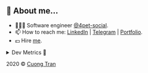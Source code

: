 ## 🦄 About me...

- 🧑🏻‍💻 Software engineer [@4pet-social](https://github.com/4pet-social).
- 📫 How to reach me: [LinkedIn](https://linkedin.com/in/103cuong) | [Telegram](https://t.me/cuong103) | [Portfolio](https://103cuong.github.io/).
- 💵 Hire [me](mailto:103cuong@gmail.com).

<details><summary>Dev Metrics 💅</summary>

<!--START_SECTION:waka-->
![Profile Views](http://img.shields.io/badge/Profile%20Views-57-blue)

![Lines of code](https://img.shields.io/badge/From%20Hello%20World%20I%27ve%20Written-17.6%20million%20lines%20of%20code-blue)

**🐱 My Github Data** 

> 🏆 2,153 Contributions in the Year 2020
 > 
> 📦 494.4 kB Used in Github's Storage 
 > 
> 💼 Opted to Hire
 > 
> 📜 148 Public Repositories
 > 
> 🔑 2 Private Repositories 

**I'm a Night 🦉** 

```text
🌞 Morning    80 commits     ███░░░░░░░░░░░░░░░░░░░░░░   12.58% 
🌆 Daytime    195 commits    ███████░░░░░░░░░░░░░░░░░░   30.66% 
🌃 Evening    236 commits    █████████░░░░░░░░░░░░░░░░   37.11% 
🌙 Night      125 commits    █████░░░░░░░░░░░░░░░░░░░░   19.65%

```
📅 **I'm Most Productive on Thursday** 

```text
Monday       65 commits     ██░░░░░░░░░░░░░░░░░░░░░░░   10.22% 
Tuesday      96 commits     ███░░░░░░░░░░░░░░░░░░░░░░   15.09% 
Wednesday    78 commits     ███░░░░░░░░░░░░░░░░░░░░░░   12.26% 
Thursday     126 commits    █████░░░░░░░░░░░░░░░░░░░░   19.81% 
Friday       80 commits     ███░░░░░░░░░░░░░░░░░░░░░░   12.58% 
Saturday     90 commits     ███░░░░░░░░░░░░░░░░░░░░░░   14.15% 
Sunday       101 commits    ████░░░░░░░░░░░░░░░░░░░░░   15.88%

```


📊 **This Week I Spent My Time On** 

```text
⌚︎ Time Zone: Asia/Ho_Chi_Minh

💬 Programming Languages: 
TypeScript               11 hrs 58 mins      █████████████░░░░░░░░░░░░   51.86% 
YAML                     3 hrs 59 mins       ████░░░░░░░░░░░░░░░░░░░░░   17.31% 
Go                       3 hrs 15 mins       ███░░░░░░░░░░░░░░░░░░░░░░   14.13% 
JSON                     1 hr 13 mins        █░░░░░░░░░░░░░░░░░░░░░░░░   5.34% 
Bash                     52 mins             █░░░░░░░░░░░░░░░░░░░░░░░░   3.78%

🔥 Editors: 
WebStorm                 14 hrs 3 mins       ███████████████░░░░░░░░░░   60.92% 
VS Code                  5 hrs 58 mins       ██████░░░░░░░░░░░░░░░░░░░   25.9% 
GoLand                   3 hrs 2 mins        ███░░░░░░░░░░░░░░░░░░░░░░   13.18%

💻 Operating System: 
Linux                    18 hrs 55 mins      ████████████████████░░░░░   82.02% 
Mac                      4 hrs 8 mins        ████░░░░░░░░░░░░░░░░░░░░░   17.98%

```

**I Mostly Code in TypeScript** 

```text
TypeScript               48 repos            ████████████░░░░░░░░░░░░░   48.98% 
JavaScript               22 repos            █████░░░░░░░░░░░░░░░░░░░░   22.45% 
Go                       14 repos            ███░░░░░░░░░░░░░░░░░░░░░░   14.29% 
Dockerfile               4 repos             █░░░░░░░░░░░░░░░░░░░░░░░░   4.08% 
Shell                    3 repos             ░░░░░░░░░░░░░░░░░░░░░░░░░   3.06%

```



<!--END_SECTION:waka-->
</details>

2020 © [Cuong Tran](https://github.com/103cuong)
